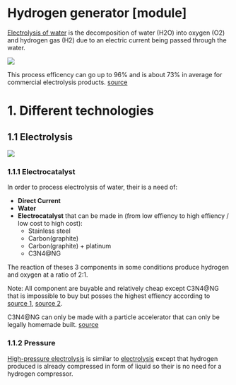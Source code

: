 # Hydrogen generator [module]

[Electrolysis of water](https://en.wikipedia.org/wiki/Electrolysis_of_water) is the decomposition of water (H2O) into oxygen (O2) and hydrogen gas (H2) due to an electric current being passed through the water.

![](https://upload.wikimedia.org/wikipedia/commons/f/f1/Electrolysis_of_Water.png)

This process efficency can go up to 96% and is about 73% in average for commercial electrolysis products. [source](http://www.electrochemsci.org/papers/vol7/7043314.pdf)

# 1. Different technologies

## 1.1 Electrolysis

![](https://www.everythingmaths.co.za/science/grade-12/13-electrochemical-reactions/pspictures/19be7624ae43f1cf55f76e5644df9cfb.png)

### 1.1.1 Electrocatalyst

In order to process electrolysis of water, their is a need of:

* **Direct Current**
* **Water**
* **Electrocatalyst** that can be made in (from low effiency to high effiency / low cost to high cost):
  * Stainless steel
  * Carbon(graphite)
  * Carbon(graphite) + platinum
  * C3N4@NG
  

The reaction of theses 3 components in some conditions produce hydrogen and oxygen at a ratio of 2:1.

Note: All component are buyable and relatively cheap except C3N4@NG that is impossible to buy but posses the highest effiency according to [source 1](http://www.synchrotron.org.au/news/publications/lightspeed-newsletter/lightspeed-articles/883-hydrogen-from-water-without-the-precious-metal-price-tag), [source 2](
https://www.nature.com/articles/ncomms4783).

C3N4@NG can only be made with a particle accelerator that can only be legally homemade built. [source](https://youtu.be/wjeM2IBhtlc?t=7m53s)

### 1.1.2 Pressure

[High-pressure electrolysis](https://en.wikipedia.org/wiki/High-pressure_electrolysis) is similar to [electrolysis](https://en.wikipedia.org/wiki/Electrolysis_of_water) except that hydrogen produced is already compressed in form of liquid so their is no need for a hydrogen compressor.

